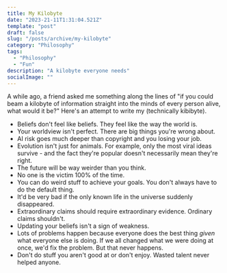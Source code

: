 ```yaml
---
title: My Kilobyte
date: "2023-21-11T1:31:04.521Z"
template: "post"
draft: false
slug: "/posts/archive/my-kilobyte"
category: "Philosophy"
tags:
  - "Philosophy"
  - "Fun"
description: "A kilobyte everyone needs"
socialImage: ""
---
```


A while ago, a friend asked me something along the lines of "if you could beam a kilobyte of information straight into the minds of every person alive, what would it be?" Here's an attempt to write my (technically kibibyte).  
- Beliefs don't feel like beliefs. They feel like the way the world is.
- Your worldview isn't perfect. There are big things you're wrong about.
- AI risk goes much deeper than copyright and you losing your job.
- Evolution isn't just for animals. For example, only the most viral ideas survive - and the fact they're popular doesn't necessarily mean they're right.
- The future will be way weirder than you think.
- No one is the victim 100% of the time.
- You can do weird stuff to achieve your goals. You don't always have to do the default thing.
- It'd be very bad if the only known life in the universe suddenly disappeared.
- Extraordinary claims should require extraordinary evidence. Ordinary claims shouldn't.
- Updating your beliefs isn't a sign of weakness.
- Lots of problems happen because everyone does the best thing *given* what everyone else is doing. If we all changed what we were doing at once, we'd fix the problem. But that never happens.
- Don't do stuff you aren't good at or don't enjoy. Wasted talent never helped anyone.

